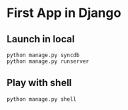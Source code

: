 # First App in Django

## Launch in local

	python manage.py syncdb
	python manage.py runserver

## Play with shell

	python manage.py shell